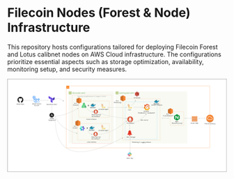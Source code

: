 # Filecoin Nodes (Forest & Node) Infrastructure

This repository hosts configurations tailored for deploying Filecoin Forest and Lotus calibnet nodes on AWS Cloud infrastructure. The configurations prioritize essential aspects such as storage optimization, availability, monitoring setup, and security measures.

![Infra drawio](image/filecoin-forest-lotus-architecture.png)

